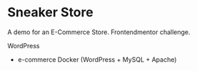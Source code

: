# Sneaker Store

A demo for an E-Commerce Store. Frontendmentor challenge.

WordPress
 - e-commerce
Docker (WordPress + MySQL + Apache)